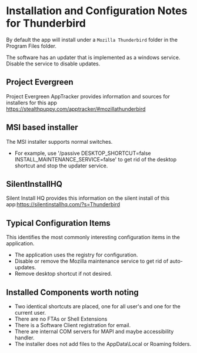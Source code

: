 # Installation and Configuration Notes for Thunderbird

By default the app will install under a `Mozilla Thunderbird` folder in the Program Files folder.

The software has an updater that is implemented as a windows service.  Disable the service to disable updates.

## Project Evergreen
Project Evergreen AppTracker provides information and sources for installers for this app https://stealthpuppy.com/apptracker/#mozillathunderbird 




## MSI based installer

The MSI installer supports normal switches.
* For example, use '/passive DESKTOP_SHORTCUT=false INSTALL_MAINTENANCE_SERVICE=false' to get rid of the desktop shortcut and stop the updater service.


## SilentInstallHQ

Silent Install HQ provides this information on the silent install of this app:https://silentinstallhq.com/?s=Thunderbird

## Typical Configuration Items 

This identifies the most commonly interesting configuration items in the application.

* The application uses the registry for configuration. 
* Disable or remove the Mozilla maintenance service to get rid of auto-updates.
* Remove desktop shortcut if not desired.

## Installed Components worth noting
 
* Two identical shortcuts are placed, one for all user's and one for the current user.
* There are no FTAs or Shell Extensions
* There is a Software Client registration for email.
* There are internal COM servers for MAPI  and maybe accessibility handler.
* The installer does not add files to the AppData\Local or Roaming folders.
